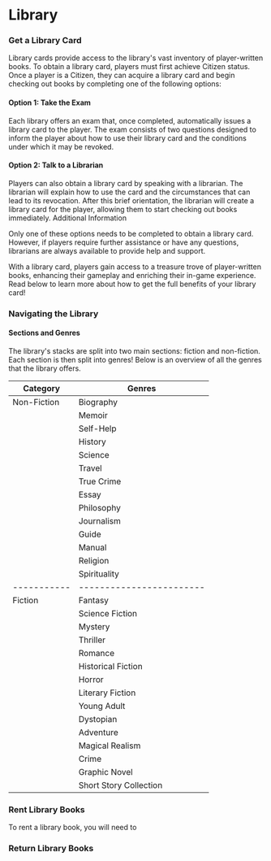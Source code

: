 # Library

### Get a Library Card
Library cards provide access to the library's vast inventory of player-written books. To obtain a library card, players must first achieve Citizen status. Once a player is a Citizen, they can acquire a library card and begin checking out books by completing one of the following options:
#### Option 1: Take the Exam
Each library offers an exam that, once completed, automatically issues a library card to the player. The exam consists of two questions designed to inform the player about how to use their library card and the conditions under which it may be revoked.

#### Option 2: Talk to a Librarian
Players can also obtain a library card by speaking with a librarian. The librarian will explain how to use the card and the circumstances that can lead to its revocation. After this brief orientation, the librarian will create a library card for the player, allowing them to start checking out books immediately.
Additional Information

Only one of these options needs to be completed to obtain a library card. However, if players require further assistance or have any questions, librarians are always available to provide help and support.

With a library card, players gain access to a treasure trove of player-written books, enhancing their gameplay and enriching their in-game experience. Read below to learn more about how to get the full benefits of your library card!

### Navigating the Library

#### Sections and Genres
The library's stacks are split into two main sections: fiction and non-fiction. Each section is then split into genres! Below is an overview of all the genres that the library offers.

| Category    | Genres                   |
|-------------|--------------------------|
| Non-Fiction | Biography                |
|             | Memoir                   |
|             | Self-Help                |
|             | History                  |
|             | Science                  |
|             | Travel                   |
|             | True Crime               |
|             | Essay                    |
|             | Philosophy               |
|             | Journalism               |
|             | Guide                    |
|             | Manual                   |
|             | Religion                 |
|             | Spirituality             |
| ----------- | ------------------------ |
| Fiction     | Fantasy                  |
|             | Science Fiction          |
|             | Mystery                  |
|             | Thriller                 |
|             | Romance                  |
|             | Historical Fiction       |
|             | Horror                   |
|             | Literary Fiction         |
|             | Young Adult              |
|             | Dystopian                |
|             | Adventure                |
|             | Magical Realism          |
|             | Crime                    |
|             | Graphic Novel            |
|             | Short Story Collection   |


### Rent Library Books
To rent a library book, you will need to
### Return Library Books
